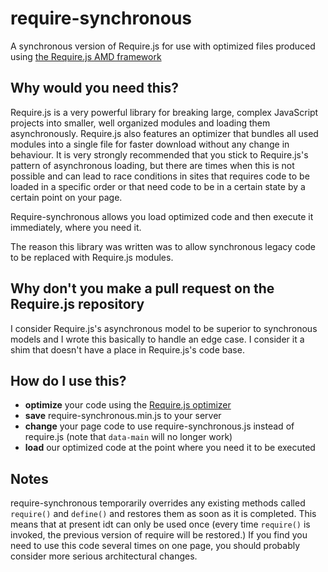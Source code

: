 require-synchronous
===================

A synchronous version of Require.js for use with optimized files produced
using [the Require.js AMD framework](https://github.com/jrburke/requirejs)

Why would you need this?
------------------------

Require.js is a very powerful library for breaking large, complex JavaScript
projects into smaller, well organized modules and loading them asynchronously.
Require.js also features an optimizer that bundles all used modules into a
single file for faster download without any change in behaviour. It is very
strongly recommended that you stick to Require.js's pattern of asynchronous
loading, but there are times when this is not possible and can lead to race
conditions in sites that requires code to be loaded in a specific order or
that need code to be in a certain state by a certain point on your page.

Require-synchronous allows you load optimized code and then execute it
immediately, where you need it.

The reason this library was written was to allow synchronous legacy code to be
replaced with Require.js modules.

Why don't you make a pull request on the Require.js repository
--------------------------------------------------------------
I consider Require.js's asynchronous model to be superior to synchronous
models and I wrote this basically to handle an edge case. I consider it a shim
that doesn't have a place in Require.js's code base. 

How do I use this?
------------------

* **optimize** your code using the [Require.js
  optimizer](http://requirejs.org/docs/optimization.html)
* **save** require-synchronous.min.js to your server
* **change** your page code to use require-synchronous.js instead of
  require.js (note that `data-main` will no longer work)
* **load** our optimized code at the point where you need it to be executed

Notes
-----

require-synchronous temporarily overrides any existing methods called
`require()` and `define()` and restores them as soon as it is completed. This
means that at present idt can only be used once (every time `require()` is
invoked, the previous version of require will be restored.) If you find you
need to use this code several times on one page, you should probably consider
more serious architectural changes.
